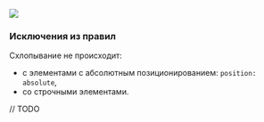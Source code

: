 
![](https://lh4.googleusercontent.com/D-msCuXDL9AJ9tzFHN_KBOCOxfRfRfBjvvdsafAMzxBju49sbG5Qh4CoyrcH8K5aVQV7sdabvbkGwFlciZ2TEq4J3HK4K-Q6pKA9lWpFfTcmS5lyO8ZEIbtIxhCVKx-LsbJKFkYB54Rmy3TlYpGKh3Y)

### Исключения из правил

Схлопывание не происходит:

- с элементами с абсолютным позиционированием: `position: absolute`,
- со строчными элементами.

// TODO